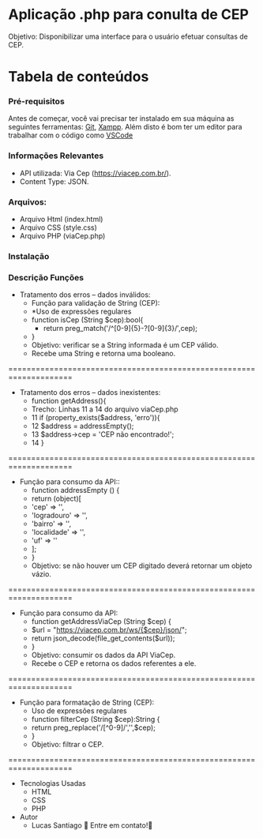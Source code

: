 # Aplicação .php para conulta de CEP

Objetivo: Disponibilizar uma interface para o usuário efetuar consultas de CEP.


Tabela de conteúdos
=================
### Pré-requisitos
Antes de começar, você vai precisar ter instalado em sua máquina as seguintes ferramentas:
[Git](https://git-scm.com), [Xampp](https://www.apachefriends.org/pt_br/index.html). 
Além disto é bom ter um editor para trabalhar com o código como [VSCode](https://code.visualstudio.com/)

### Informações Relevantes
   * API utilizada: Via Cep (https://viacep.com.br/).
   * Content Type: JSON.

### Arquivos:
   * Arquivo Html (index.html)
   * Arquivo CSS (style.css)
   * Arquivo PHP (viaCep.php)


### Instalação
### Descrição Funções
   * Tratamento dos erros – dados inválidos:
      * Função para validação de String (CEP):
      * *Uso de expressões regulares
      * function isCep (String $cep):bool{
          * return preg_match('/^[0-9]{5}-?[0-9]{3}$/',$cep);
      * }
      * Objetivo: verificar se a String informada é um CEP válido.
      * Recebe uma String e retorna uma booleano.

====================================================================
   * Tratamento dos erros – dados inexistentes:
      * function getAddress(){
      * Trecho: Linhas 11 a 14 do arquivo viaCep.php
      * 11          if (property_exists($address, 'erro')){
      * 12              $address = addressEmpty();
      * 13              $address->cep = 'CEP não encontrado!';
      * 14          }

====================================================================

   * Função para consumo da API::
      * function addressEmpty () {
      * return (object)[
      * 'cep' => '',
      * 'logradouro' => '',
      * 'bairro' => '',
      * 'localidade' => '',
      * 'uf' => ''
      * ];
      * }
      * Objetivo: se não houver um CEP digitado deverá retornar um objeto vázio.

====================================================================
   * Função para consumo da API:
      * function getAddressViaCep (String $cep) {
      * $url = "https://viacep.com.br/ws/{$cep}/json/";
      * return json_decode(file_get_contents($url));
      * }
      * Objetivo: consumir os dados da API ViaCep.
      * Recebe o CEP e retorna os dados referentes a ele.

====================================================================
   * Função para formatação de String (CEP):
      * Uso de expressões regulares
      * function filterCep (String $cep):String {
      * return preg_replace('/[^0-9]/','',$cep);
      * }
      * Objetivo: filtrar o CEP.

====================================================================

<!--ts-->
   * Tecnologias Usadas
      * HTML
      * CSS
      * PHP
   * Autor
      * Lucas Santiago 🚀 Entre em contato!👋
<!--te-->

